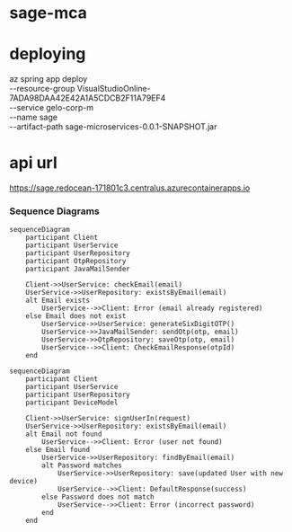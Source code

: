 # sage-mca


# deploying

az spring app deploy \
--resource-group VisualStudioOnline-7ADA98DAA42E42A1A5CDCB2F11A79EF4 \
--service gelo-corp-m \
--name sage \
--artifact-path sage-microservices-0.0.1-SNAPSHOT.jar


# api url

https://sage.redocean-171801c3.centralus.azurecontainerapps.io

### Sequence Diagrams

```mermaid
sequenceDiagram
    participant Client
    participant UserService
    participant UserRepository
    participant OtpRepository
    participant JavaMailSender

    Client->>UserService: checkEmail(email)
    UserService->>UserRepository: existsByEmail(email)
    alt Email exists
        UserService-->>Client: Error (email already registered)
    else Email does not exist
        UserService->>UserService: generateSixDigitOTP()
        UserService->>JavaMailSender: sendOtp(otp, email)
        UserService->>OtpRepository: saveOtp(otp, email)
        UserService-->>Client: CheckEmailResponse(otpId)
    end
```

```mermaid
sequenceDiagram
    participant Client
    participant UserService
    participant UserRepository
    participant DeviceModel

    Client->>UserService: signUserIn(request)
    UserService->>UserRepository: existsByEmail(email)
    alt Email not found
        UserService-->>Client: Error (user not found)
    else Email found
        UserService->>UserRepository: findByEmail(email)
        alt Password matches
            UserService->>UserRepository: save(updated User with new device)
            UserService-->>Client: DefaultResponse(success)
        else Password does not match
            UserService-->>Client: Error (incorrect password)
        end
    end
```
